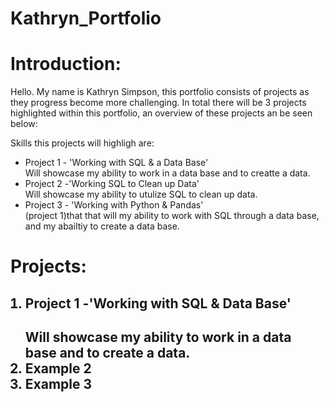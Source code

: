 # Kathryn_Portfolio


# Introduction:
Hello. My name is Kathryn Simpson, this portfolio consists of projects as they progress become more challenging. 
In total there will be 3 projects highlighted within this portfolio, an overview of these projects an be seen below:

Skills this projects will highligh are:
<ul>
<li>Project 1 - 'Working with SQL & a Data Base'</li> Will showcase my ability to work in a data base and to creatte a data.
<li>Project 2 -'Working SQL to Clean up Data'</li> Will showcase my ability to utulize SQL to clean up data.
 <li>Project 3 - 'Working with Python & Pandas'</li>
(project 1)that that will my ability to work with SQL through a data base, and my abailtiy to create a data base.  
    </ul>
    
  # Projects:
<ol>
  <h2> <li>Project 1 -'Working with SQL & Data Base'</li> <h2> Will showcase my ability to work in a data base and to create a data.
  
<li>Example 2</li>
<li>Example 3</li>
</ol>
